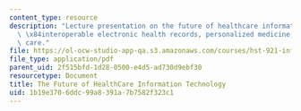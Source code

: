 ```yaml
---
content_type: resource
description: "Lecture presentation on the future of healthcare information technology,\
  \ \x84interoperable electronic health records, personalized medicine, and connected\
  \ care."
file: https://ol-ocw-studio-app-qa.s3.amazonaws.com/courses/hst-921-information-technology-in-the-health-care-system-of-the-future-spring-2009/1b19e3706ddc99a8391a7b7582f323c1_MITHST_921S09_lec05_glaser.pdf
file_type: application/pdf
parent_uid: 2f515bfd-1d28-0500-e4d5-ad730d9ebf30
resourcetype: Document
title: The Future of HealthCare Information Technology
uid: 1b19e370-6ddc-99a8-391a-7b7582f323c1
---
```

